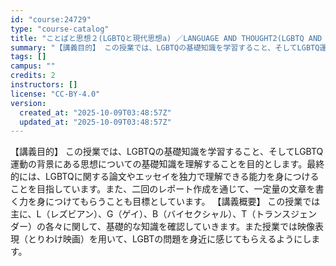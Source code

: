 ```yaml
---
id: "course:24729"
type: "course-catalog"
title: "ことばと思想２(LGBTQと現代思想a) ／LANGUAGE AND THOUGHT2(LGBTQ AND CONTEMPORARY THOUGHT (A))"
summary: "【講義目的】 この授業では、LGBTQの基礎知識を学習すること、そしてLGBTQ運動の背景にある思想についての基礎知識を理解することを目的とします。最終的には、LGBTQに関する論文やエッセイを独力で理解できる能力を身につけることを目指して…"
tags: []
campus: ""
credits: 2
instructors: []
license: "CC-BY-4.0"
version:
  created_at: "2025-10-09T03:48:57Z"
  updated_at: "2025-10-09T03:48:57Z"
---
```

【講義目的】 この授業では、LGBTQの基礎知識を学習すること、そしてLGBTQ運動の背景にある思想についての基礎知識を理解することを目的とします。最終的には、LGBTQに関する論文やエッセイを独力で理解できる能力を身につけることを目指しています。また、二回のレポート作成を通じて、一定量の文章を書く力を身につけてもらうことも目標としています。 【講義概要】 この授業では主に、L（レズビアン）、G（ゲイ）、B（バイセクシャル）、T（トランスジェンダー）の各々に関して、基礎的な知識を確認していきます。また授業では映像表現（とりわけ映画）を用いて、LGBTの問題を身近に感じてもらえるようにします。
